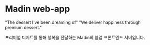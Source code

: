 # Madin web-app
"The dessert I've been dreaming of"
"We deliver happiness through premium dessert."

프리미엄 디저트를 통해 행복을 전달하는 Madin의 웹앱 프론트엔드 서버입니다.
